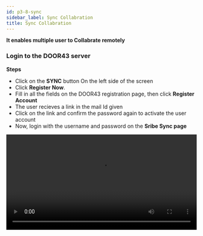 ```yaml
---
id: p3-8-sync
sidebar_label: Sync Collabration
title: Sync Collabration
---
```

**It enables multiple user to Collabrate remotely**

### Login to the DOOR43 server ###

 
**Steps**

- Click on the **SYNC** button On the left side of the screen
- Click **Register Now**. 
- Fill in all the fields on the DOOR43 registration page, then click **Register Account**
- The user recieves a link in the mail Id given
- Click on the link and confirm the password again to activate the user account
- Now, login with the username and password on the **Sribe Sync page**
<video controls src="/0.5.5/en-Logintotheserver.mov" width="100%" type="video/mov"/>

### Cloud Sync ###

**Steps**

- Enter a valid username and password to access your DOOR 43 account 
- Select the project you wish to work on, from the **SYNC** pane
- After selecting the desired project click the **SAVE TO CLOUD** button on the SYNC pane 
- A progress bar will appear, showing the status and completion of the **sync** process
- Once the project is successfully synced, it will be listed at the bottom of the **PROJECT ON CLOUD** pane

<video controls src="/0.5.5/en-cloudsync.mov" width="100%" type="video/mp4"/>



### Offline Sync ###

**Steps**

- Enter a valid username and password to access your DOOR 43 account
- In the PROJECT ON CLOUD pane, enter the project owner's username in the specified field
- Choose the project you wish to download to your local system
- The selected project will be filtered, and the PROJECT ON CLOUD pane will show the **SAVE TO COMPUTER** button
- By clicking the **SAVE TO COMPUTER** button, you can download the project to your local system
- The downloaded project will appear in the **SYNC** pane 
- To edit the downloaded project, navigate to the PROJECTS page and choose the downloaded project 

<video controls src="/0.5.5/en-offlinesync.mov" width="100%" type="video/mp4"/>



### Contribute to a shared project ###

**Steps**

**Project owner**

- The project owner has to login to DOOR43, https://git.door43.org/
- Add the Door43 username
- Select the Project to **collaborate**
- Go to the settings and click on the **collaborators** tab
- Add the names of the collaborators username(s)
- Select **Add Collaborator**
- Give access to the collaborator either as **Administrator, Write, or Read**

**Steps for Collaborator to access the project**

- Open the **Scribe** application and go to the **Sync** page
- Login to the [DOOR43 account](./p3-8-sync#login-to-the-door43-server)
- The user/collaborator can then enter the project owner's name in the given field on the Sync page of Scribe
- Select the project to work
- Click on **SAVE TO COMPUTER** button on the top right side of the screen 
- The project will be synced to Scribe
- A notification stating 'project sync to scribe successful' will appear in the bottom left side
- The project has now been set up for work 

<video controls src="/0.5.5/en-collabsync.mov" width="100%" type="video/mp4"/>



### How to sync a project ###

**Steps**

- Click on the **Sync** button on the left side of the window
- A list of all user projects will appear on the left of the sync window
- If you are a new user, register into your [DOOR43 account](./p3-8-sync#login-to-the-door43-server), or else log in to DOOR43
- Select a project that you want to sync to the door43 remote server
- Click on the **SAVE TO CLOUD** button on the top left side of the screen
- On the top of the screen, the user can see the uploading progress bar
- The right side of the screen will display all projects saved on the DOOR43 remote server
- The project will then be uploaded to the DOOR43 remote server and displayed to the user in the right-hand column of the screen
<video controls src="/0.5.5/en-syncaproject.mov" width="100%" type="video/mp4"/>

### Sync a project from the project module ###

A project can be directly synced by the user from the project module.

**Steps**

- Click on the project module and open a project
- Click the **Sync** button
- The uploading progress bar will be displayed at the top
- (Login to the DOOR43 server if you are not done yet)
<video controls src="/0.5.5/en-projectsync.mov" width="100%" type="video/mp4"/>

### Sync back a project from the DOOR43 remote server ###

The user can **Sync** a project from the server to the local system. 

**Steps**   

- Click on the **Sync** button
- Login to the DOOR43 account on the right side of the column
- If it's not your own project, type in the username. The logged-in user's projects are all listed.
- Click on the project that you want to sync back from the remote server to the local system
- Click on the **SAVE TO COMPUTER** button on the top right side of the screen
- The user can see the downloading progress bar
- With this, a project will be synced back from the server

<video controls src="/0.5.5/en-syncback.mov" width="100%" type="video/mov"/>

### Merge a project from the DOOR43 remote server ###


**Steps**

- Click on the **Sync** button,login to the DOOR43 account
- It displays all the projects in the DOOR43 server at the right side of the column
- Select a project that you want to sync to the DOOR43 remote server
- Click on the **SAVE TO CLOUD** button on the top left side of the screen
- The progress bar will appear
- (You can undo the merging process by clicking the undo button before counting down to an end)
- This will merge a project from the server
<video controls src="/assets/merge.mov" width="100%" type="video/mov"/>